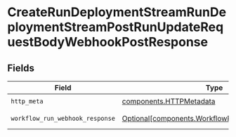 # CreateRunDeploymentStreamRunDeploymentStreamPostRunUpdateRequestBodyWebhookPostResponse


## Fields

| Field                                                                                                    | Type                                                                                                     | Required                                                                                                 | Description                                                                                              |
| -------------------------------------------------------------------------------------------------------- | -------------------------------------------------------------------------------------------------------- | -------------------------------------------------------------------------------------------------------- | -------------------------------------------------------------------------------------------------------- |
| `http_meta`                                                                                              | [components.HTTPMetadata](../../models/components/httpmetadata.md)                                       | :heavy_check_mark:                                                                                       | N/A                                                                                                      |
| `workflow_run_webhook_response`                                                                          | [Optional[components.WorkflowRunWebhookResponse]](../../models/components/workflowrunwebhookresponse.md) | :heavy_minus_sign:                                                                                       | Successful Response                                                                                      |